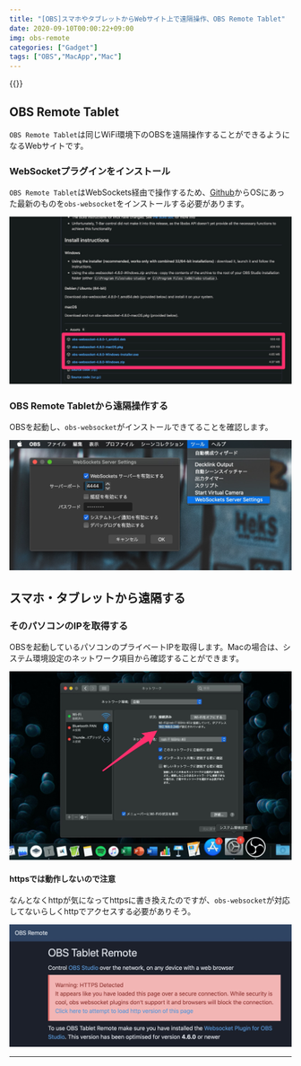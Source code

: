```yaml
---
title: "[OBS]スマホやタブレットからWebサイト上で遠隔操作、OBS Remote Tablet"
date: 2020-09-10T00:00:22+09:00
img: obs-remote
categories: ["Gadget"]
tags: ["OBS","MacApp","Mac"]
---
```




{{<ad>}}

## OBS Remote Tablet

`OBS Remote Tablet`は同じWiFi環境下のOBSを遠隔操作することができるようになるWebサイトです。

### WebSocketプラグインをインストール

`OBS Remote Tablet`はWebSockets経由で操作するため、[Github](https://github.com/Palakis/obs-websocket/releases/)からOSにあった最新のものを`obs-websocket`をインストールする必要があります。

![](../../../images/obs-remote-websocket-download.jpg)

### OBS Remote Tabletから遠隔操作する

OBSを起動し、`obs-websocket`がインストールできてることを確認します。

![メニューバー＞WebSockets Server Settings](../../../images/obs-websocket.jpg)

## スマホ・タブレットから遠隔する

### そのパソコンのIPを取得する

OBSを起動しているパソコンのプライベートIPを取得します。Macの場合は、システム環境設定のネットワーク項目から確認することができます。

![システム環境設定＞ネットワーク](../../../images/mac-setting-ip.jpg)



#### httpsでは動作しないので注意

なんとなくhttpが気になってhttpsに書き換えたのですが、`obs-websocket`が対応してないらしくhttpでアクセスする必要がありそう。

![Warning: HTTPS Detected](../../../images/obs-remote-https.jpg)

***

